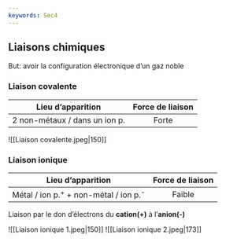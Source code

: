 ```yaml
---
keywords: Sec4
---
```


## Liaisons chimiques

But: avoir la configuration électronique d’un gaz noble

### Liaison covalente

|       Lieu d’apparition        | Force de liaison |
|:------------------------------:|:----------------:|
| 2 non-métaux / dans un ion p. |      Forte       |

![[Liaison covalente.jpeg|150]]

### Liaison ionique

|                       Lieu d’apparition                       | Force de liaison |
|:-------------------------------------------------------------:|:----------------:|
| Métal / ion p.<sup>+</sup> + non-métal / ion p.<sup>-</sup> |      Faible      |

Liaison par le don d’électrons du **cation(+)** à l’**anion(-)**

![[Liaison ionique 1.jpeg|150]] ![[Liaison ionique 2.jpeg|173]]